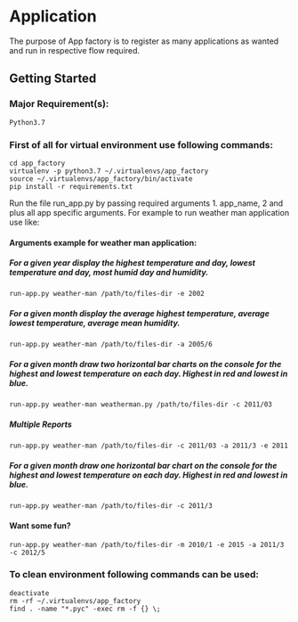 Application
=======

The purpose of App factory is to register as many applications as wanted and run in respective flow required.

## Getting Started

### Major Requirement(s):
    Python3.7

### First of all for virtual environment use following commands:
    cd app_factory
    virtualenv -p python3.7 ~/.virtualenvs/app_factory
    source ~/.virtualenvs/app_factory/bin/activate
    pip install -r requirements.txt

 Run the file run_app.py by passing required arguments 1. app_name, 2 and plus all app specific arguments. For example to run weather man application use like:

#### Arguments example for weather man application:
#####  For a given year display the highest temperature and day, lowest temperature and day, most humid day and humidity.

	run-app.py weather-man /path/to/files-dir -e 2002
##### For a given month display the average highest temperature, average lowest temperature, average mean humidity.

	run-app.py weather-man /path/to/files-dir -a 2005/6
##### For a given month draw two horizontal bar charts on the console for the highest and lowest temperature on each day. Highest in red and lowest in blue.

	run-app.py weather-man weatherman.py /path/to/files-dir -c 2011/03
##### Multiple Reports

	run-app.py weather-man /path/to/files-dir -c 2011/03 -a 2011/3 -e 2011

##### For a given month draw one horizontal bar chart on the console for the highest and lowest temperature on each day. Highest in red and lowest in blue.

	run-app.py weather-man /path/to/files-dir -c 2011/3

#### Want some fun?
    run-app.py weather-man /path/to/files-dir -m 2010/1 -e 2015 -a 2011/3 -c 2012/5

### To clean environment following commands can be used:
    deactivate
    rm -rf ~/.virtualenvs/app_factory
    find . -name "*.pyc" -exec rm -f {} \;
